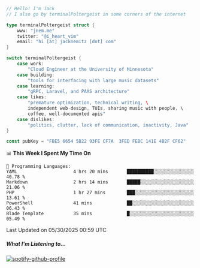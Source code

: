 ```go
// Hello! I'm Jack
// I also go by terminalPoltergeist in some corners of the internet

type terminalPoltergeist struct {
    www: "jnem.me"
    twitter: "@i_heart_vim"
    email: "hi [at] jacknemitz [dot] com"
}

switch terminalPoltergeist {
    case work:
        "Cloud Engineer at the University of Minnesota"
    case building:
        "tools for interfacing with large music datasets"
    case learning:
        "gRPC, Laravel, and PAAS architecture"
    case likes:
        "premature optimization, technical writing, \
        independent web-design, TUIs, sharing music with people, \
        coffee, well-documented apis"
    case dislikes:
        "politics, clutter, lack of communication, inactivity, Java"
}

const pubKey = "FBE5 6654 5B22 93FE CF7A  3FED FEBC 141E 4B2F CF62"
```

<!--START_SECTION:waka-->
📊 **This Week I Spent My Time On** 

```text
💬 Programming Languages: 
YAML                     4 hrs 20 mins       ██████████░░░░░░░░░░░░░░░   40.78 % 
Markdown                 2 hrs 14 mins       █████░░░░░░░░░░░░░░░░░░░░   21.06 % 
PHP                      1 hr 27 mins        ███░░░░░░░░░░░░░░░░░░░░░░   13.61 % 
PowerShell               41 mins             ██░░░░░░░░░░░░░░░░░░░░░░░   06.43 % 
Blade Template           35 mins             █░░░░░░░░░░░░░░░░░░░░░░░░   05.49 % 
```


 Last Updated on 05/30/2025 00:59 UTC
<!--END_SECTION:waka-->

##### What I'm Listening to...

[![spotify-github-profile](https://jnem.me/listening-item?maxAge=2592000)](https://jnem.me/listening)
